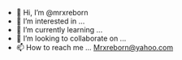 - 👋 Hi, I’m @mrxreborn
- 👀 I’m interested in ...
- 🌱 I’m currently learning ...
- 💞️ I’m looking to collaborate on ...
- 📫 How to reach me ... Mrxreborn@yahoo.com

<!---
mrxreborn/mrxreborn is a ✨ special ✨ repository because its `README.md` (this file) appears on your GitHub profile.
You can click the Preview link to take a look at your changes.
--->
